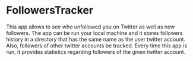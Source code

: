 # FollowersTracker
This app allows to see who unfollowed you on Twitter as well as new followers. The app can be run your local machine and it stores followers history in a directory that has the same name as the user twitter account. Also, followers of other twitter accounts be tracked. Every time this app is run, it provides statistics regarding followers of the given twitter account.

